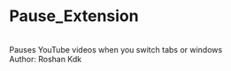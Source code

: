 ﻿# Pause_Extension
<br>
Pauses YouTube videos when you switch tabs or windows
<br>
Author: Roshan Kdk

